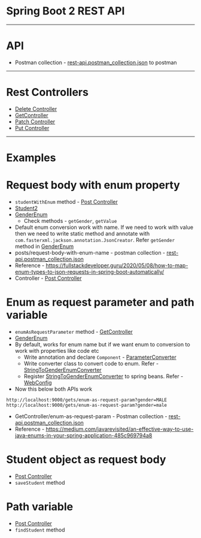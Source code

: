 # Spring Boot 2 REST API
------
# API
* Postman collection - [rest-api.postman_collection.json](files/rest-api.postman_collection.json) to postman
------
# Rest Controllers
* [Delete Controller](src/main/java/com/rest/api/controller/DeleteController.java)
* [GetController](src/main/java/com/rest/api/controller/GetController.java)
* [Patch Controller](src/main/java/com/rest/api/controller/PatchController.java)
* [Put Controller](src/main/java/com/rest/api/controller/PutController.java)
------
# Examples
# Request body with enum property
* `studentWithEnum` method - [Post Controller](src/main/java/com/rest/api/controller/PostController.java)
* [Student2](src/main/java/com/rest/api/model/Student2.java)
* [GenderEnum](src/main/java/com/rest/api/util/GenderEnum.java)
  * Check methods - `getGender`, `getValue`
* Default enum conversion work with name. If we need to work with value then we need to write static method and annotate with `com.fasterxml.jackson.annotation.JsonCreator`. Refer `getGender` method in [GenderEnum](src/main/java/com/rest/api/util/GenderEnum.java)
* posts/request-body-with-enum-name - postman collection - [rest-api.postman_collection.json](files/rest-api.postman_collection.json)
* Reference - https://fullstackdeveloper.guru/2020/05/08/how-to-map-enum-types-to-json-requests-in-spring-boot-automatically/
* Controller - [Post Controller](src/main/java/com/rest/api/controller/PostController.java)

# Enum as request parameter and path variable
* `enumAsRequestParameter` method - [GetController](src/main/java/com/rest/api/controller/GetController.java)
* [GenderEnum](src/main/java/com/rest/api/util/GenderEnum.java)
* By default, works for enum name but if we want enum to conversion to work with properties like code etc
  * Write annotation and declare `Component` - [ParameterConverter](src/main/java/com/rest/api/config/ParameterConverter.java)
  * Write converter class to convert code to enum. Refer - [StringToGenderEnumConverter](src/main/java/com/rest/api/config/StringToGenderEnumConverter.java)
  * Register [StringToGenderEnumConverter](src/main/java/com/rest/api/config/StringToGenderEnumConverter.java) to spring beans. Refer - [WebConfig](src/main/java/com/rest/api/config/WebConfig.java)
* Now this below both APIs work
```
http://localhost:9000/gets/enum-as-request-param?gender=MALE
http://localhost:9000/gets/enum-as-request-param?gender=male
```
* GetController/enum-as-request-param - Postman collection - [rest-api.postman_collection.json](files/rest-api.postman_collection.json)
* Reference - https://medium.com/javarevisited/an-effective-way-to-use-java-enums-in-your-spring-application-485c969794a8

# Student object as request body
* [Post Controller](src/main/java/com/rest/api/controller/PostController.java)
* `saveStudent` method

# Path variable
* [Post Controller](src/main/java/com/rest/api/controller/PostController.java)
* `findStudent` method